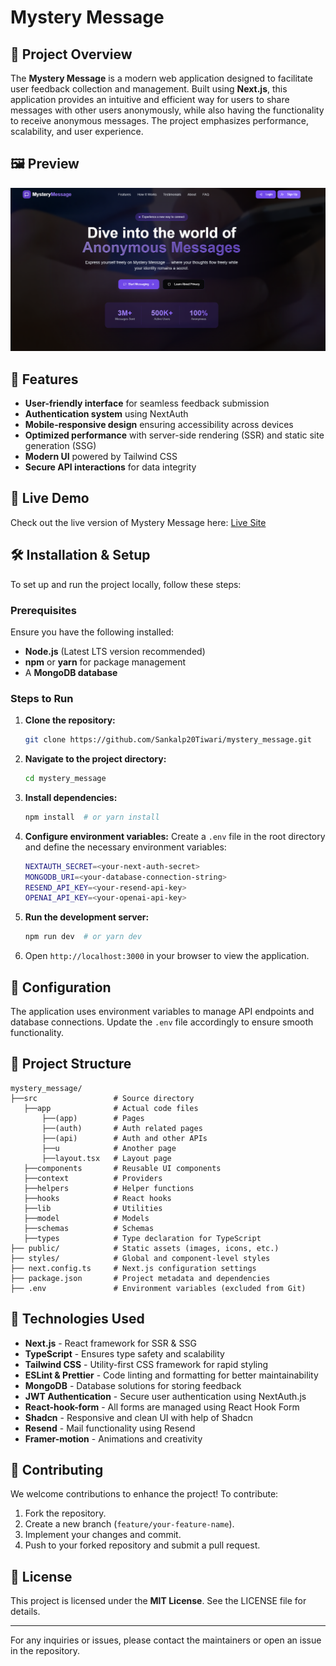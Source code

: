 # Mystery Message

## 📌 Project Overview

The **Mystery Message** is a modern web application designed to facilitate user feedback collection and management. Built using **Next.js**, this application provides an intuitive and efficient way for users to share messages with other users anonymously, while also having the functionality to receive anonymous messages. The project emphasizes performance, scalability, and user experience.

## 🖼️  Preview

![Mystery Message Landing Page](public/landingPage.png)

## 🚀 Features

- **User-friendly interface** for seamless feedback submission
- **Authentication system** using NextAuth
- **Mobile-responsive design** ensuring accessibility across devices
- **Optimized performance** with server-side rendering (SSR) and static site generation (SSG)
- **Modern UI** powered by Tailwind CSS
- **Secure API interactions** for data integrity

## 🔗 Live Demo

Check out the live version of Mystery Message here: [Live Site](https://mystery-message-olive-psi.vercel.app/)

## 🛠 Installation & Setup

To set up and run the project locally, follow these steps:

### Prerequisites

Ensure you have the following installed:

- **Node.js** (Latest LTS version recommended)
- **npm** or **yarn** for package management
- A **MongoDB database**

### Steps to Run

1. **Clone the repository:**
   ```sh
   git clone https://github.com/Sankalp20Tiwari/mystery_message.git
   ```
2. **Navigate to the project directory:**
   ```sh
   cd mystery_message
   ```
3. **Install dependencies:**
   ```sh
   npm install  # or yarn install
   ```
4. **Configure environment variables:**
   Create a `.env` file in the root directory and define the necessary environment variables:
   ```sh
   NEXTAUTH_SECRET=<your-next-auth-secret>
   MONGODB_URI=<your-database-connection-string>
   RESEND_API_KEY=<your-resend-api-key>
   OPENAI_API_KEY=<your-openai-api-key>
   ```
5. **Run the development server:**
   ```sh
   npm run dev  # or yarn dev
   ```
6. Open `http://localhost:3000` in your browser to view the application.

## 🔧 Configuration

The application uses environment variables to manage API endpoints and database connections. Update the `.env` file accordingly to ensure smooth functionality.

## 📂 Project Structure

```
mystery_message/
├──src                 # Source directory
   ├──app              # Actual code files
       ├──(app)        # Pages
       ├──(auth)       # Auth related pages
       ├──(api)        # Auth and other APIs
       ├──u            # Another page
       ├──layout.tsx   # Layout page
   ├──components       # Reusable UI components
   ├──context          # Providers
   ├──helpers          # Helper functions
   ├──hooks            # React hooks
   ├──lib              # Utilities
   ├──model            # Models
   ├──schemas          # Schemas
   ├──types            # Type declaration for TypeScript     
├── public/            # Static assets (images, icons, etc.)
├── styles/            # Global and component-level styles
├── next.config.ts     # Next.js configuration settings
├── package.json       # Project metadata and dependencies
├── .env               # Environment variables (excluded from Git)
```

## 🏰 Technologies Used

- **Next.js** - React framework for SSR & SSG
- **TypeScript** - Ensures type safety and scalability
- **Tailwind CSS** - Utility-first CSS framework for rapid styling
- **ESLint & Prettier** - Code linting and formatting for better maintainability
- **MongoDB** - Database solutions for storing feedback
- **JWT Authentication** - Secure user authentication using NextAuth.js
- **React-hook-form** - All forms are managed using React Hook Form
- **Shadcn** - Responsive and clean UI with help of Shadcn
- **Resend** - Mail functionality using Resend
- **Framer-motion** - Animations and creativity

## 🤝 Contributing

We welcome contributions to enhance the project! To contribute:

1. Fork the repository.
2. Create a new branch (`feature/your-feature-name`).
3. Implement your changes and commit.
4. Push to your forked repository and submit a pull request.

## 🐝 License

This project is licensed under the **MIT License**. See the LICENSE file for details.

---

For any inquiries or issues, please contact the maintainers or open an issue in the repository.





